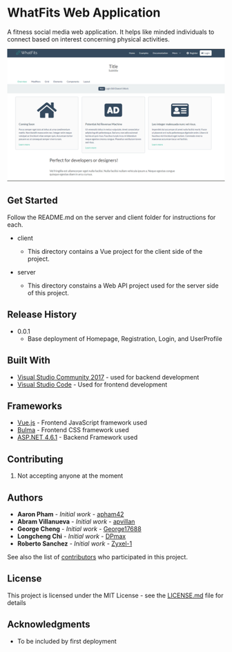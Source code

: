 # WhatFits Web Application

A fitness social media web application. It helps like minded individuals to connect based on interest concerning physical activities.

![](header.PNG)

## Get Started

Follow the README.md on the server and client folder for instructions for each.

* client
  * This directory contains a Vue project for the client side of the project.

* server
  * This directory constains a Web API project used for the server side of this project.

## Release History

* 0.0.1
    * Base deployment of Homepage, Registration, Login, and UserProfile

## Built With

* [Visual Studio Community 2017](https://www.visualstudio.com/downloads/) - used for backend development
* [Visual Studio Code](https://code.visualstudio.com/) - Used for frontend development

## Frameworks

* [Vue.js](https://vuejs.org/) - Frontend JavaScript framework used
* [Bulma](https://bulma.io/) - Frontend CSS framework used
* [ASP.NET 4.6.1](https://www.microsoft.com/en-us/download/details.aspx?id=49981) - Backend Framework used

## Contributing

1. Not accepting anyone at the moment

## Authors

* **Aaron Pham** - *Initial work* - [apham42](https://github.com/apham42)
* **Abram Villanueva** - *Initial work* - [apvillan](https://github.com/apvillan)
* **George Cheng** - *Initial work* - [George17688](https://github.com/George17688)
* **Longcheng Chi** - *Initial work* - [DPmax](https://github.com/DPmax)
* **Roberto Sanchez** - *Initial work* - [Zyxel-1](https://github.com/Zyxel-1)

See also the list of [contributors](https://github.com/apham42/WhatFits/graphs/contributors) who participated in this project.

## License

This project is licensed under the MIT License - see the [LICENSE.md](LICENSE.md) file for details

## Acknowledgments
* To be included by first deployment

